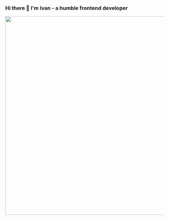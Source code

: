 ### Hi there 👋 I'm Ivan - a humble frontend developer

<p align="center">
  <a href="https://nuxters.nuxt.com/atinux"><img src="https://nuxters.nuxt.com/card/ivan-kalachikov/og.png" alt="Ivan on Nuxters" height="630" width="1200" /></a>
</p>

<!--
**ivan-kalachikov/ivan-kalachikov** is a ✨ _special_ ✨ repository because its `README.md` (this file) appears on your GitHub profile.

Here are some ideas to get you started:

- 🔭 I’m currently working on ...
- 🌱 I’m currently learning ...
- 👯 I’m looking to collaborate on ...
- 🤔 I’m looking for help with ...
- 💬 Ask me about ...
- 📫 How to reach me: ...
- 😄 Pronouns: ...
- ⚡ Fun fact: ...
-->
